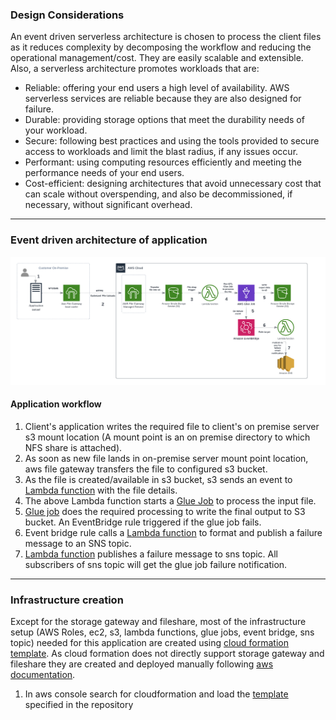 ### Design Considerations 
An event driven serverless architecture is chosen to process the client files as it reduces complexity by decomposing the 
workflow and reducing the operational management/cost. They are easily scalable and extensible. 
Also, a serverless architecture promotes workloads that are:

- Reliable: offering your end users a high level of availability. AWS serverless services are reliable because they are also designed for failure.
- Durable: providing storage options that meet the durability needs of your workload.
- Secure: following best practices and using the tools provided to secure access to workloads and limit the blast radius, if any issues occur.
- Performant: using computing resources efficiently and meeting the performance needs of your end users.
- Cost-efficient: designing architectures that avoid unnecessary cost that can scale without overspending, and also be decommissioned, if necessary, without significant overhead.

---

### Event driven architecture of application

![Application architecture](./images/app_architecture.png)

#### Application workflow
1. Client's application writes the required file to client's on premise server s3 mount location (A mount point is an on premise directory to which NFS share is attached).
2. As soon as new file lands in on-premise server mount point location, aws file gateway transfers the file to configured s3 bucket.
3. As the file is created/available in s3 bucket, s3 sends an event to [Lambda function](./lambda_glue_job_trigger.py) with the file details.
4. The above Lambda function starts a [Glue Job](./revenue_glue_job.py) to process the input file.
5. [Glue job](./revenue_glue_job.py) does the required processing to write the final output to S3 bucket. An EventBridge rule triggered if the glue job fails. 
6. Event bridge rule calls a [Lambda function](./lambda_glue_failure_notification.py) to format and publish a failure message to an SNS topic. 
7. [Lambda function](./lambda_glue_failure_notification.py) publishes a failure message to sns topic. All subscribers of sns topic will get the glue job failure notification.

---

### Infrastructure creation
Except for the storage gateway and fileshare, most of the infrastructure setup (AWS Roles, ec2, s3, lambda functions, glue jobs, event bridge, sns topic) needed for this application are created using [cloud formation template](./cf_app_infra.yml). 
As cloud formation does not directly support storage gateway and fileshare they are created and deployed manually following [aws documentation](https://docs.aws.amazon.com/storagegateway/latest/userguide/ec2-gateway-file.html).

1) In aws console search for cloudformation and load the [template](./cf_app_infra.yml) specified in the repository